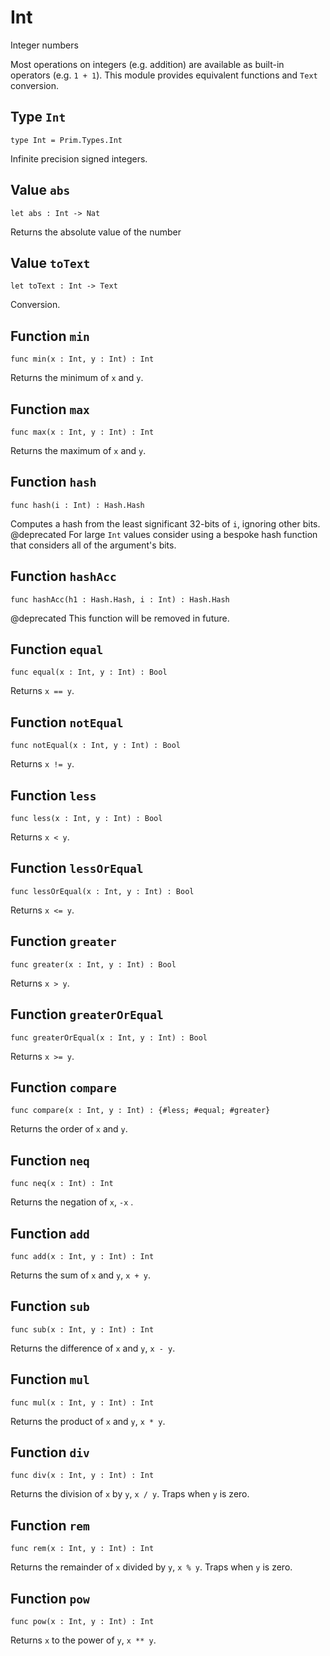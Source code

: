 # Int
Integer numbers

Most operations on integers (e.g. addition) are available as built-in operators (e.g. `1 + 1`).
This module provides equivalent functions and `Text` conversion.

## Type `Int`
``` motoko no-repl
type Int = Prim.Types.Int
```

Infinite precision signed integers.

## Value `abs`
``` motoko no-repl
let abs : Int -> Nat
```

Returns the absolute value of the number

## Value `toText`
``` motoko no-repl
let toText : Int -> Text
```

Conversion.

## Function `min`
``` motoko no-repl
func min(x : Int, y : Int) : Int
```

Returns the minimum of `x` and `y`.

## Function `max`
``` motoko no-repl
func max(x : Int, y : Int) : Int
```

Returns the maximum of `x` and `y`.

## Function `hash`
``` motoko no-repl
func hash(i : Int) : Hash.Hash
```

Computes a hash from the least significant 32-bits of `i`, ignoring other bits.
@deprecated For large `Int` values consider using a bespoke hash function that considers all of the argument's bits.

## Function `hashAcc`
``` motoko no-repl
func hashAcc(h1 : Hash.Hash, i : Int) : Hash.Hash
```

@deprecated This function will be removed in future.

## Function `equal`
``` motoko no-repl
func equal(x : Int, y : Int) : Bool
```

Returns `x == y`.

## Function `notEqual`
``` motoko no-repl
func notEqual(x : Int, y : Int) : Bool
```

Returns `x != y`.

## Function `less`
``` motoko no-repl
func less(x : Int, y : Int) : Bool
```

Returns `x < y`.

## Function `lessOrEqual`
``` motoko no-repl
func lessOrEqual(x : Int, y : Int) : Bool
```

Returns `x <= y`.

## Function `greater`
``` motoko no-repl
func greater(x : Int, y : Int) : Bool
```

Returns `x > y`.

## Function `greaterOrEqual`
``` motoko no-repl
func greaterOrEqual(x : Int, y : Int) : Bool
```

Returns `x >= y`.

## Function `compare`
``` motoko no-repl
func compare(x : Int, y : Int) : {#less; #equal; #greater}
```

Returns the order of `x` and `y`.

## Function `neq`
``` motoko no-repl
func neq(x : Int) : Int
```

Returns the negation of `x`, `-x` .

## Function `add`
``` motoko no-repl
func add(x : Int, y : Int) : Int
```

Returns the sum of `x` and `y`, `x + y`.

## Function `sub`
``` motoko no-repl
func sub(x : Int, y : Int) : Int
```

Returns the difference of `x` and `y`, `x - y`.

## Function `mul`
``` motoko no-repl
func mul(x : Int, y : Int) : Int
```

Returns the product of `x` and `y`, `x * y`.

## Function `div`
``` motoko no-repl
func div(x : Int, y : Int) : Int
```

Returns the division of `x` by `y`,  `x / y`.
Traps when `y` is zero.

## Function `rem`
``` motoko no-repl
func rem(x : Int, y : Int) : Int
```

Returns the remainder of `x` divided by `y`, `x % y`.
Traps when `y` is zero.

## Function `pow`
``` motoko no-repl
func pow(x : Int, y : Int) : Int
```

Returns `x` to the power of `y`, `x ** y`.
